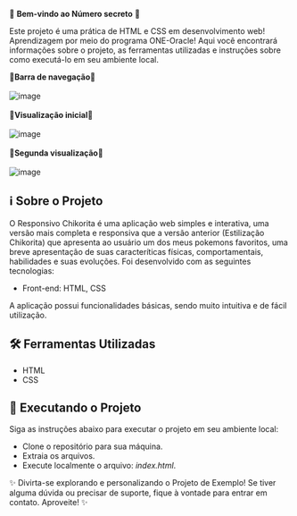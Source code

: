 🎉 **Bem-vindo ao Número secreto** 🚀

Este projeto é uma prática de HTML e CSS em desenvolvimento web! Aprendizagem por meio do programa ONE-Oracle! Aqui você encontrará informações sobre o projeto, as ferramentas utilizadas e instruções sobre como executá-lo em seu ambiente local.

🌱**Barra de navegação**🌱
<br>
<br>
![image](https://github.com/sabugueiroalado/responsivo-chikorita/assets/128103445/5cd6e662-b095-467e-9cfd-52f0acd410bc)
<br>
<br>
🌱**Visualização inicial**🌱
<br>
<br>
![image](https://github.com/sabugueiroalado/responsivo-chikorita/assets/128103445/71f06c0a-b60d-483c-81df-7c451722fca0)
<br>
<br>
🌱**Segunda visualização**🌱
<br>
<br>
![image](https://github.com/sabugueiroalado/responsivo-chikorita/assets/128103445/bb19be6b-4329-45f7-aab0-dee96b964f32)








## ℹ️ Sobre o Projeto

O Responsivo Chikorita é uma aplicação web simples e interativa, uma versão mais completa e responsiva que a versão anterior (Estilização Chikorita) que apresenta ao usuário um dos meus pokemons favoritos, uma breve apresentação de suas caracteríticas físicas, comportamentais, habilidades e suas evoluções.  Foi desenvolvido com as seguintes tecnologias:

- Front-end: HTML, CSS

A aplicação possui funcionalidades básicas, sendo muito intuitiva e de fácil utilização.

## 🛠️ Ferramentas Utilizadas

- HTML
- CSS

## 🚀 Executando o Projeto

Siga as instruções abaixo para executar o projeto em seu ambiente local:

- Clone o repositório para sua máquina.
- Extraia os arquivos.
- Execute localmente o arquivo: *index.html*.

✨ Divirta-se explorando e personalizando o Projeto de Exemplo! Se tiver alguma dúvida ou precisar de suporte, fique à vontade para entrar em contato. Aproveite! ✨
